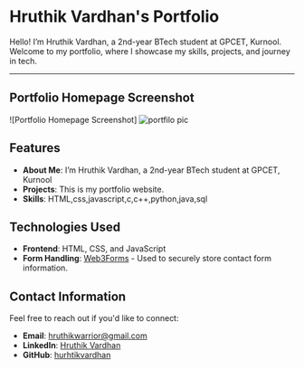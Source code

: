 # Hruthik Vardhan's Portfolio

Hello! I’m Hruthik Vardhan, a 2nd-year BTech student at GPCET, Kurnool. Welcome to my portfolio, where I showcase my skills, projects, and journey in tech.

---
## Portfolio Homepage Screenshot

![Portfolio Homepage Screenshot]
![portfilo pic](https://github.com/user-attachments/assets/be191429-7242-4c6c-ade1-4d2b1bd7e62c)

## Features

- **About Me**: I’m Hruthik Vardhan, a 2nd-year BTech student at GPCET, Kurnool
- **Projects**: This is my portfolio website.
- **Skills**: HTML,css,javascript,c,c++,python,java,sql


## Technologies Used

- **Frontend**: HTML, CSS, and JavaScript
- **Form Handling**: [Web3Forms](https://web3forms.com/) - Used to securely store contact form information.

## Contact Information

Feel free to reach out if you'd like to connect:

- **Email**: [hruthikwarrior@gmail.com](mailto:your-hruthikwarrior@gmail.com)
- **LinkedIn**: [Hruthik Vardhan](https://linkedin.com/in/hruhtik-vardhan)
- **GitHub**: [hurhtikvardhan](https://github.com/hurhtikvardhan)
